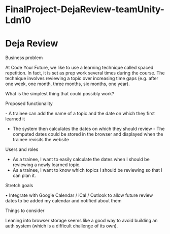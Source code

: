# FinalProject-DejaReview-teamUnity-Ldn10

# Deja Review

Business problem

  At Code Your Future, we like to use a learning technique called spaced repetition. In fact, it is set as prep work several times during the course. The technique involves reviewing a topic over increasing time gaps (e.g. after one week, one month, three months, six months, one year).


What is the simplest thing that could possibly work?

Proposed functionality

  ﻿﻿- A trainee can add the name of a topic and the date on which they first learned it
  - ﻿﻿The system then calculates the dates on which they should review
  ﻿﻿- The computed dates could be stored in the browser and displayed when the trainee revisits the website


Users and roles

 - As a trainee, I want to easily calculate the dates when I should be reviewing a newly learned topic.
 - As a trainee, I want to know which topics I should be reviewing so that I can plan it.


Stretch goals

• Integrate with Google Calendar / iCal / Outlook to allow future review dates to be added my calendar and notified about them


Things to consider

Leaning into browser storage seems like a good way to avoid building an auth system (which is a difficult challenge of its own).
